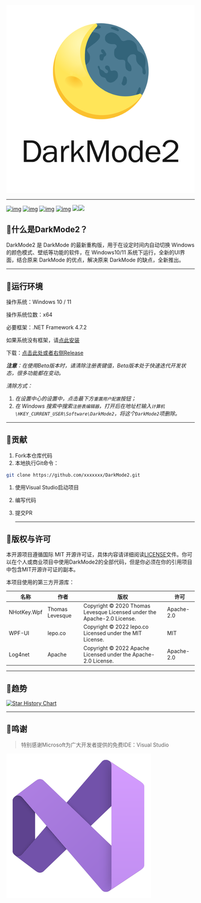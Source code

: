 ![](./doc/ok.png)

---

[![img](https://img.shields.io/github/forks/Melon-Studio/DarkMode2?style=flat-square)]() [![img](https://img.shields.io/github/stars/Melon-Studio/DarkMode2?style=flat-square)]() [![img](https://img.shields.io/github/issues/Melon-Studio/DarkMode2?style=flat-square)]() [![img](https://img.shields.io/github/license/Melon-Studio/DarkMode2?style=flat-square)]() ![](https://img.shields.io/github/last-commit/Melon-Studio/DarkMode2?style=flat-square)![](https://img.shields.io/github/discussions/Melon-Studio/DarkMode2?style=flat-square)

## 🤨什么是DarkMode2？

DarkMode2 是 DarkMode 的最新重构版，用于在设定时间内自动切换 Windows 的颜色模式、壁纸等功能的软件，在 Windows10/11 系统下运行，全新的UI界面，结合原来 DarkMode 的优点，解决原来 DarkMode 的缺点，全新推出。

---

## 📀运行环境

操作系统：Windows 10 / 11

操作系统位数：x64

必要框架：.NET Framework 4.7.2

如果系统没有框架，请[点此安装](https://dotnet.microsoft.com/en-us/download/dotnet-framework/thank-you/net472-web-installer)

下载：[点击此处或者右侧Release](https://github.com/Melon-Studio/DarkMode2/releases)

***注意**：在使用Beta版本时，请清除注册表键值，Beta版本处于快速迭代开发状态，很多功能都在变动。*

*清除方式：*

1. *在设置中心的设置中，点击最下方`重置用户配置`按钮；*
2. *在 Windows 搜索中搜索`注册表编辑器`，打开后在地址栏输入`计算机\HKEY_CURRENT_USER\Software\DarkMode2`，将这个`DarkMode2`项删除。*

---

## 🎉贡献

1. Fork本仓库代码
2. 本地执行Git命令：

```sh
git clone https://github.com/xxxxxxx/DarkMode2.git
```

1. 使用Visual Studio启动项目

2. 编写代码

3. 提交PR

   ---

## 🧷版权与许可

本开源项目遵循国际 MIT 开源许可证，具体内容请详细阅读[LICENSE](https://github.com/Melon-Studio/DarkMode2/blob/master/LICENSE.txt)文件。你可以在个人或商业项目中使用DarkMode2的全部代码，但是你必须在你的引用项目中包含MIT开源许可证的副本。

本项目使用的第三方开源库：

| 名称        | 作者            | 版权                                                         | 许可       |
| ----------- | --------------- | ------------------------------------------------------------ | ---------- |
| NHotKey.Wpf | Thomas Levesque | Copyright © 2020 Thomas Levesque Licensed under the Apache-2.0 License. | Apache-2.0 |
| WPF-UI      | lepo.co         | Copyright © 2022 lepo.co Licensed under the MIT License.     | MIT        |
| Log4net     | Apache          | Copyright © 2022 Apache Licensed under the Apache-2.0 License. | Apache-2.0 |



---

## 📶趋势

[![Star History Chart](https://api.star-history.com/svg?repos=Melon-Studio/DarkMode,Melon-Studio/DarkMode2&type=Date)]()



---

## 🥰鸣谢

> 特别感谢Microsoft为广大开发者提供的免费IDE：Visual Studio

![](./doc/IDE.svg)
